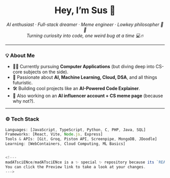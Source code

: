 <h1 align="center">Hey, I’m Sus 👋</h1>

<p align="center">
  <em>AI enthusiast · Full-stack dreamer · Meme engineer · Lowkey philosopher 🤖🧠</em><br>
  <em>Turning curiosity into code, one weird bug at a time 💻🔥</em>
</p>

---

### 💡 About Me
- 🧑‍💻 Currently pursuing **Computer Applications** (but diving deep into CS-core subjects on the side).
- 🧠 Passionate about **AI, Machine Learning, Cloud, DSA**, and all things futuristic.
- 🛠️ Building cool projects like an **AI-Powered Code Explainer**.
- 📸 Also working on an **AI influencer account + CS meme page** (because why not?).

---

### ⚙️ Tech Stack
```ts
Languages: [JavaScript, TypeScript, Python, C, PHP, Java, SQL]
Frameworks: [React, Vite, Node.js, Express]
Tools & APIs: [Git, Groq, Piston API, Screenpipe, MongoDB, JDoodle]
Learning: [WebContainers, Cloud Computing, ML Basics]


<!---
madATsciENce/madATsciENce is a ✨ special ✨ repository because its `README.md` (this file) appears on your GitHub profile.
You can click the Preview link to take a look at your changes.
--->
